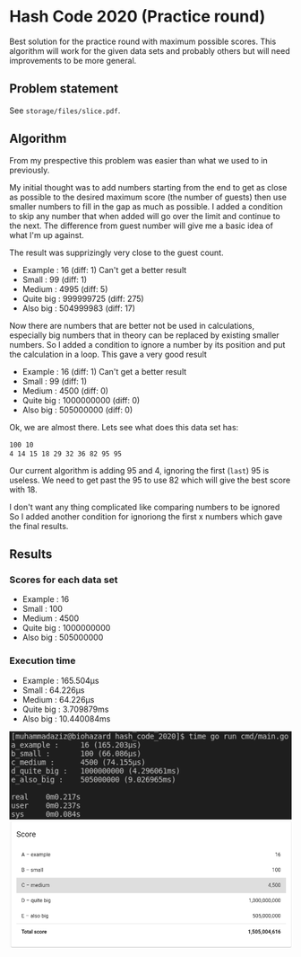 # Hash Code 2020 (Practice round)
Best solution for the practice round with maximum possible scores.
This algorithm will work for the given data sets and probably others but will need improvements to be more general.

## Problem statement
See `storage/files/slice.pdf`.

## Algorithm
From my prespective this problem was easier than what we used to in previously.

My initial thought was to add numbers starting from the end to get as close as possible to the desired maximum score (the number of guests) then use smaller numbers to fill in the gap as much as possible. I added a condition to skip any number that when added will go over the limit and continue to the next.
The difference from guest number will give me a basic idea of what I'm up against.

The result was supprizingly very close to the guest count.
* Example   : 16        (diff: 1) Can't get a better result
* Small     : 99        (diff: 1)
* Medium    : 4995      (diff: 5)
* Quite big : 999999725 (diff: 275)
* Also big  : 504999983 (diff: 17)

Now there are numbers that are better not be used in calculations, especially big numbers that in theory can be replaced by existing smaller numbers.
So I added a condition to ignore a number by its position and put the calculation in a loop.
This gave a very good result
* Example   : 16        (diff: 1) Can't get a better result
* Small     : 99        (diff: 1)
* Medium    : 4500      (diff: 0)
* Quite big : 1000000000 (diff: 0)
* Also big  : 505000000 (diff: 0)

Ok, we are almost there. Lets see what does this data set has:

```
100 10
4 14 15 18 29 32 36 82 95 95
```

Our current algorithm is adding 95 and 4, ignoring the first (`last`) 95 is useless.
We need to get past the 95 to use 82 which will give the best score with 18.

I don't want any thing complicated like comparing numbers to be ignored
So I added another condition for ignoriong the first x numbers which gave the final results.

## Results
### Scores for each data set
* Example   : 16
* Small     : 100
* Medium    : 4500
* Quite big : 1000000000
* Also big  : 505000000

### Execution time
* Example   : 165.504µs
* Small     : 64.226µs
* Medium    : 64.226µs
* Quite big : 3.709879ms
* Also big  : 10.440084ms

![alt score](storage/files/execution.png)
![alt score](storage/files/practice2020.png)